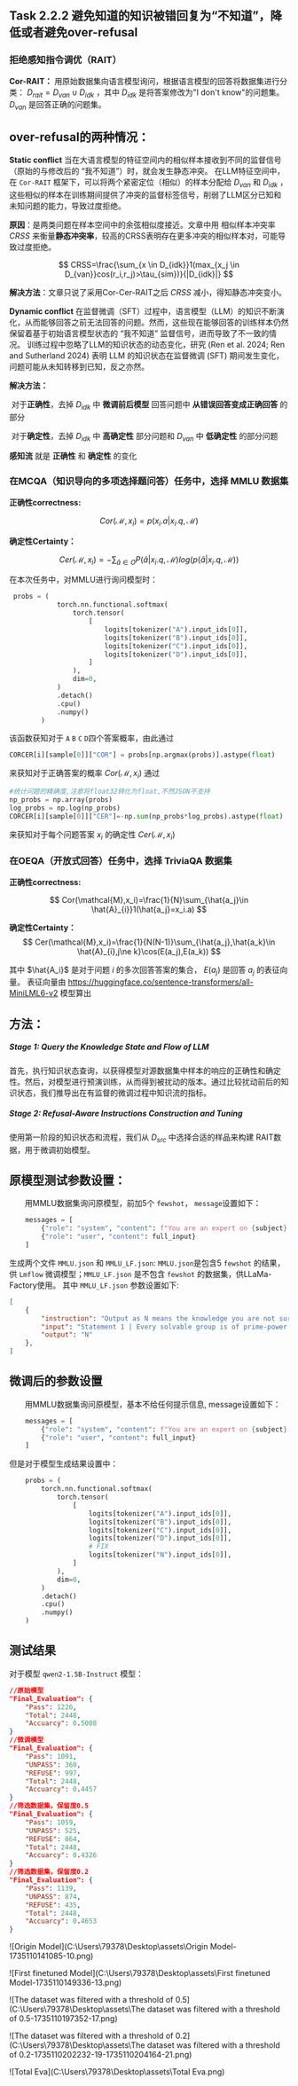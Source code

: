 ## Task 2.2.2 避免知道的知识被错回复为“不知道”，降低或者避免over-refusal

### 拒绝感知指令调优（RAIT）
**Cor-RAIT：** 用原始数据集向语言模型询问，根据语言模型的回答将数据集进行分类： $D_{rait} = D_{van} \cup D_{idk}$ ，其中 $D_{idk}$ 是将答案修改为"I don't know"的问题集。 $D_{van}$ 是回答正确的问题集。

## over-refusal的两种情况：

**Static conflict**   当在大语言模型的特征空间内的相似样本接收到不同的监督信号（原始的与修改后的 “我不知道”）时，就会发生静态冲突。 
在LLM特征空间中，在 `Cor-RAIT` 框架下，可以将两个紧密定位（相似）的样本分配给 $D_{van}$ 和 $D_{idk}$ ，这些相似的样本在训练期间提供了冲突的监督标签信号，削弱了LLM区分已知和未知问题的能力，导致过度拒绝。

**原因**：是两类问题在样本空间中的余弦相似度接近。文章中用  相似样本冲突率 $CRSS$ 来衡量**静态冲突率**，较高的CRSS表明存在更多冲突的相似样本对，可能导致过度拒绝。

$$
CRSS=\frac{\sum_{x \in D_{idk}}1(max_{x_j \in D_{van}}cos(r_i,r_j)>\tau_{sim})}{|D_{idk}|}
$$

**解决方法**：文章只说了采用Cor-Cer-RAIT之后 $CRSS$ 减小，得知静态冲突变小。

**Dynamic conflict**  在监督微调（SFT）过程中，语言模型（LLM）的知识不断演化，从而能够回答之前无法回答的问题。然而，这些现在能够回答的训练样本仍然保留着基于初始语言模型状态的 “我不知道” 监督信号，进而导致了不一致的情况。 
训练过程中忽略了LLM的知识状态的动态变化，研究 (Ren et al. 2024; Ren and Sutherland 2024) 表明 LLM 的知识状态在监督微调 (SFT) 期间发生变化，问题可能从未知转移到已知，反之亦然。

**解决方法：**

​	对于**正确性**，去掉 $D_{idk}$ 中 **微调前后模型** 回答问题中 **从错误回答变成正确回答** 的部分

​	对于**确定性**，去掉 $D_{idk}$ 中 **高确定性** 部分问题和 $D_{van}$ 中 **低确定性** 的部分问题

**感知流** 就是 **正确性** 和 **确定性** 的变化

### 在MCQA（知识导向的多项选择题问答）任务中，选择 MMLU 数据集
**正确性correctness:**

$$
Cor(\mathcal{M},x_i)=p(x_i.a|x_i.q,\mathcal{M})
$$

**确定性Certainty：**

$$
Cer(\mathcal{M},x_i)=-\sum_{\hat{a}\in O}P(\hat{a}|x_i.q,\mathcal{M})log(p(\hat{a}|x_i.q,\mathcal{M}))
$$

在本次任务中，对MMLU进行询问模型时：
```python
 probs = (
            torch.nn.functional.softmax(
                torch.tensor(
                    [
                        logits[tokenizer("A").input_ids[0]],
                        logits[tokenizer("B").input_ids[0]],
                        logits[tokenizer("C").input_ids[0]],
                        logits[tokenizer("D").input_ids[0]],
                    ]
                ),
                dim=0,
            )
            .detach()
            .cpu()
            .numpy()
        )
```
该函数获知对于 `A` `B` `C` `D`四个答案概率，由此通过
```python
CORCER[i][sample[0]]["COR"] = probs[np.argmax(probs)].astype(float) 
```
来获知对于正确答案的概率 $Cor(\mathcal{M},x_i)$
通过
```python
#统计问题的精确度,注意将float32转化为float,不然JSON不支持
np_probs = np.array(probs)
log_probs = np.log(np_probs)
CORCER[i][sample[0]]["CER"]=-np.sum(np_probs*log_probs).astype(float)
```
来获知对于每个问题答案 $x_i$ 的确定性 $Cer(\mathcal{M},x_i)$
### 在OEQA（开放式回答）任务中，选择 TriviaQA 数据集
**正确性correctness:**

$$
Cor(\mathcal{M},x_i)=\frac{1}{N}\sum_{\hat{a_j}\in \hat{A}_{i}}1(\hat{a_j}=x_i.a)
$$

**确定性Certainty：**
$$
Cer(\mathcal{M},x_i)=\frac{1}{N(N-1)}\sum_{\hat{a_j},\hat{a_k}\in \hat{A}_{i},j\ne k}\cos(E(a_j),E(a_k))
$$

其中 $\hat{A_i}$ 是对于问题 $i$ 的多次回答答案的集合，  $E(a_j)$ 是回答 $a_j$ 的表征向量。
表征向量由 https://huggingface.co/sentence-transformers/all-MiniLML6-v2 模型算出

## 方法：

##### Stage 1: Query the Knowledge State and Flow of LLM  	

首先，执行知识状态查询，以获得模型对源数据集中样本的响应的正确性和确定性。然后，对模型进行预演训练，从而得到被扰动的版本。通过比较扰动前后的知识状态，我们推导出在有监督的微调过程中知识流的指标。

##### Stage 2: Refusal-Aware Instructions Construction and Tuning  	

使用第一阶段的知识状态和流程，我们从 $D_{src}$ 中选择合适的样品来构建 RAIT数据，用于微调初始模型。

## 原模型测试参数设置：

&emsp;&emsp;用MMLU数据集询问原模型，前加5个 `fewshot`， `message`设置如下：

```python
    messages = [
        {"role": "system", "content": f"You are an expert on {subject}. You must just choose the answer."},
        {"role": "user", "content": full_input}
    ]
```

生成两个文件 `MMLU.json` 和 `MMLU_LF.json`: `MMLU.json`是包含5 `fewshot` 的结果，供 `Lmflow` 微调模型；`MMLU_LF.json` 是不包含 `fewshot` 的数据集，供LLaMa-Factory使用。
其中 `MMLU_LF.json` 参数设置如下:

```json
[
    {
        "instruction": "Output as N means the knowledge you are not sure about,and output as one of A, B, C, D means the knowledge you are certain about.",
        "input": "Statement 1 | Every solvable group is of prime-power order. Statement 2 | Every group of prime-power order is solvable.\nA. True, True\nB. False, False\nC. True, False\nD. False, True\nAnswer:",
        "output": "N"
    },
]
```

## 微调后的参数设置

&emsp;&emsp;用MMLU数据集询问原模型，基本不给任何提示信息, message设置如下：

```python
    messages = [
        {"role": "system", "content": f"You are an expert on {subject}."},
        {"role": "user", "content": full_input}
    ]
```

但是对于模型生成结果设置中：

```python
    probs = (
        torch.nn.functional.softmax(
            torch.tensor(
                [
                    logits[tokenizer("A").input_ids[0]],
                    logits[tokenizer("B").input_ids[0]],
                    logits[tokenizer("C").input_ids[0]],
                    logits[tokenizer("D").input_ids[0]],
                    # FIX
                    logits[tokenizer("N").input_ids[0]],
                ]
            ),
            dim=0,
        )
        .detach()
        .cpu()
        .numpy()
    )
```

## 测试结果

对于模型 `qwen2-1.5B-Instruct` 模型：

```json
//原始模型
"Final_Evaluation": {
    "Pass": 1226,
    "Total": 2448,
    "Accuarcy": 0.5008
}
//微调模型
"Final_Evaluation": {
    "Pass": 1091,
    "UNPASS": 360,
    "REFUSE": 997,
    "Total": 2448,
    "Accuarcy": 0.4457
}
//筛选数据集，保留度0.5
"Final_Evaluation": {
    "Pass": 1059,
    "UNPASS": 525,
    "REFUSE": 864,
    "Total": 2448,
    "Accuarcy": 0.4326
}
//筛选数据集，保留度0.2
"Final_Evaluation": {
    "Pass": 1139,
    "UNPASS": 874,
    "REFUSE": 435,
    "Total": 2448,
    "Accuarcy": 0.4653
}
```

![Origin Model](C:\Users\79378\Desktop\assets\Origin Model-1735110141085-10.png)

![First finetuned Model](C:\Users\79378\Desktop\assets\First finetuned Model-1735110149336-13.png)

![The dataset was filtered with a threshold of 0.5](C:\Users\79378\Desktop\assets\The dataset was filtered with a threshold of 0.5-1735110197352-17.png)

![The dataset was filtered with a threshold of 0.2](C:\Users\79378\Desktop\assets\The dataset was filtered with a threshold of 0.2-1735110202232-19-1735110204164-21.png)

![Total Eva](C:\Users\79378\Desktop\assets\Total Eva.png)

